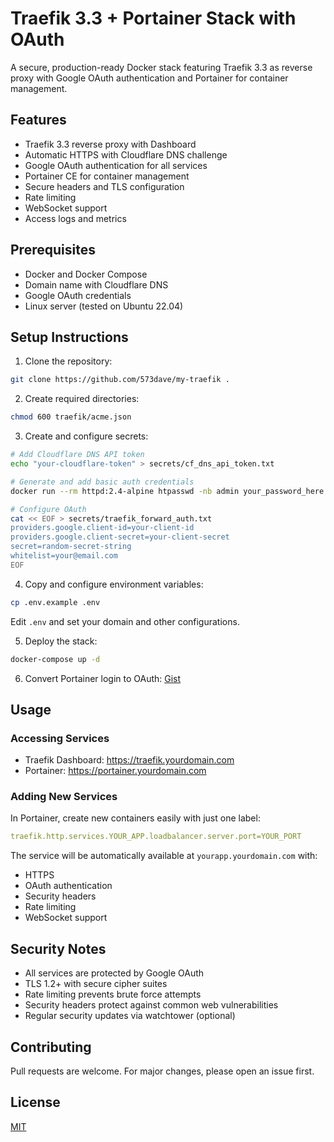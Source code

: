 # Traefik 3.3 + Portainer Stack with OAuth

A secure, production-ready Docker stack featuring Traefik 3.3 as reverse proxy with Google OAuth authentication and Portainer for container management.

## Features

- Traefik 3.3 reverse proxy with Dashboard
- Automatic HTTPS with Cloudflare DNS challenge
- Google OAuth authentication for all services
- Portainer CE for container management
- Secure headers and TLS configuration
- Rate limiting
- WebSocket support
- Access logs and metrics

## Prerequisites

- Docker and Docker Compose
- Domain name with Cloudflare DNS
- Google OAuth credentials
- Linux server (tested on Ubuntu 22.04)

## Setup Instructions

1. Clone the repository:
```bash
git clone https://github.com/573dave/my-traefik .
```

2. Create required directories:
```bash
chmod 600 traefik/acme.json
```

3. Create and configure secrets:
```bash
# Add Cloudflare DNS API token
echo "your-cloudflare-token" > secrets/cf_dns_api_token.txt

# Generate and add basic auth credentials
docker run --rm httpd:2.4-alpine htpasswd -nb admin your_password_here > secrets/basic_auth_credentials.txt

# Configure OAuth
cat << EOF > secrets/traefik_forward_auth.txt
providers.google.client-id=your-client-id
providers.google.client-secret=your-client-secret
secret=random-secret-string
whitelist=your@email.com
EOF
```

4. Copy and configure environment variables:
```bash
cp .env.example .env
```
Edit `.env` and set your domain and other configurations.

5. Deploy the stack:
```bash
docker-compose up -d
```

6. Convert Portainer login to OAuth:
[Gist](https://gist.github.com/573dave/4d37824fcea9e3d697bae2cd922769ea)

## Usage

### Accessing Services

- Traefik Dashboard: https://traefik.yourdomain.com
- Portainer: https://portainer.yourdomain.com

### Adding New Services

In Portainer, create new containers easily with just one label:
```yaml
traefik.http.services.YOUR_APP.loadbalancer.server.port=YOUR_PORT
```

The service will be automatically available at `yourapp.yourdomain.com` with:
- HTTPS
- OAuth authentication
- Security headers
- Rate limiting
- WebSocket support

## Security Notes

- All services are protected by Google OAuth
- TLS 1.2+ with secure cipher suites
- Rate limiting prevents brute force attempts
- Security headers protect against common web vulnerabilities
- Regular security updates via watchtower (optional)

## Contributing

Pull requests are welcome. For major changes, please open an issue first.

## License

[MIT](https://choosealicense.com/licenses/mit/)
